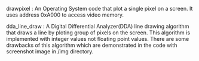 drawpixel : An Operating System code that plot a single pixel on a screen. It uses address 0xA000 to access video memory.

dda_line_draw : A Digital Differential Analyzer(DDA) line drawing algorithm that draws a line by ploting group of pixels on the screen.
                This algorithm is implemented with integer values not floating point values.
                There are some drawbacks of this algorithm which are demonstrated in the code with screenshot image in /img directory.
